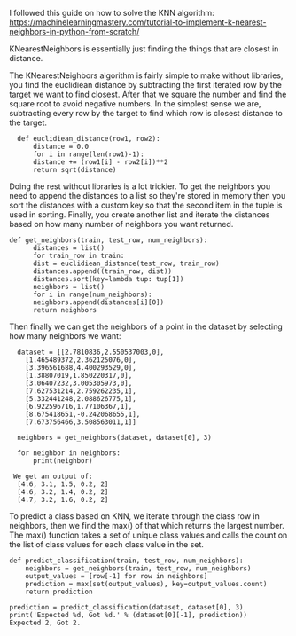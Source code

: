 I followed this guide on how to solve the KNN algorithm: https://machinelearningmastery.com/tutorial-to-implement-k-nearest-neighbors-in-python-from-scratch/

KNearestNeighbors is essentially just finding the things that are closest in distance. 

The KNearestNeighbors algorithm is fairly simple to make without libraries, you find the euclidiean distance by subtracting the first iterated 
row by the target we want to find closest. After that we square the number and find the square root to avoid negative numbers.
In the simplest sense we are, subtracting every row by the target to find which row is closest distance to the target.

	  def euclidiean_distance(row1, row2):
	      distance = 0.0
	      for i in range(len(row1)-1):
		  distance += (row1[i] - row2[i])**2
	      return sqrt(distance)
	      
     
Doing the rest without libraries is a lot trickier. To get the neighbors you need to append the distances to a list so they're
stored in memory then you sort the distances with a custom key so that the second item in the tuple is used in sorting. Finally,
you create another list and iterate the distances based on how many number of neighbors you want returned.

	def get_neighbors(train, test_row, num_neighbors):
	      distances = list()
	      for train_row in train:
		  dist = euclidiean_distance(test_row, train_row)
		  distances.append((train_row, dist))         
	      distances.sort(key=lambda tup: tup[1])
	      neighbors = list()
	      for i in range(num_neighbors):
		  neighbors.append(distances[i][0])
	      return neighbors

Then finally we can get the neighbors of a point in the dataset by selecting how many neighbors we want:
  
	  dataset = [[2.7810836,2.550537003,0],
		[1.465489372,2.362125076,0],
		[3.396561688,4.400293529,0],
		[1.38807019,1.850220317,0],
		[3.06407232,3.005305973,0],
		[7.627531214,2.759262235,1],
		[5.332441248,2.088626775,1],
		[6.922596716,1.77106367,1],
		[8.675418651,-0.242068655,1],
		[7.673756466,3.508563011,1]]

	  neighbors = get_neighbors(dataset, dataset[0], 3)

	  for neighbor in neighbors:
	      print(neighbor)

	 We get an output of:
	  [4.6, 3.1, 1.5, 0.2, 2]
	  [4.6, 3.2, 1.4, 0.2, 2]
	  [4.7, 3.2, 1.6, 0.2, 2]

To predict a class based on KNN, we iterate through the class row in neighbors, then we find the max() of that which returns
the largest number. The max() function takes a set of unique class values and calls the count on the list of class values for each class value in the set.

	def predict_classification(train, test_row, num_neighbors):
	    neighbors = get_neighbors(train, test_row, num_neighbors)
	    output_values = [row[-1] for row in neighbors]
	    prediction = max(set(output_values), key=output_values.count)
	    return prediction

	prediction = predict_classification(dataset, dataset[0], 3)
	print('Expected %d, Got %d.' % (dataset[0][-1], prediction))
	Expected 2, Got 2.

